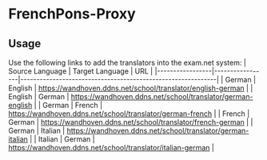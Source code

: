 # FrenchPons-Proxy

## Usage
Use the following links to add the translators into the exam.net system:
| Source Language | Target Language | URL                                                         |
|-----------------|-----------------|-------------------------------------------------------------|
| German          | English         | https://wandhoven.ddns.net/school/translator/english-german |
| English         | German          | https://wandhoven.ddns.net/school/translator/german-english |
| German          | French          | https://wandhoven.ddns.net/school/translator/german-french  |
| French          | German          | https://wandhoven.ddns.net/school/translator/french-german  |
| German          | Italian         | https://wandhoven.ddns.net/school/translator/german-italian |
| Italian         | German          | https://wandhoven.ddns.net/school/translator/italian-german |
